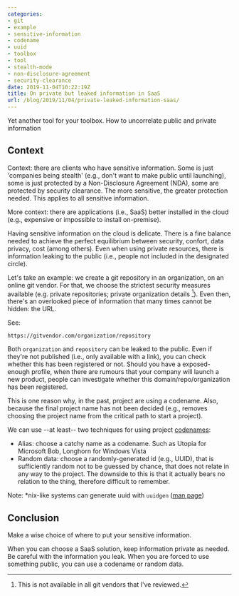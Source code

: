 ```yaml
---
categories:
- git
- example
- sensitive-information
- codename
- uuid
- toolbox
- tool
- stealth-mode
- non-disclosure-agreement
- security-clearance
date: 2019-11-04T10:22:19Z
title: On private but leaked information in SaaS
url: /blog/2019/11/04/private-leaked-information-saas/
---
```


Yet another tool for your toolbox. How to uncorrelate public and private information

## Context

Context: there are clients who have sensitive information. Some is just 'companies being stealth' (e.g., don't want to make public until launching), some is just protected by a Non-Disclosure Agreement (NDA), some are protected by security clearance. The more sensitive, the greater protection needed. This applies to all sensitive information.

More context: there are applications (i.e., SaaS) better installed in the cloud (e.g., expensive or impossible to install on-premise).

Having sensitive information on the cloud is delicate. There is a fine balance needed to achieve the perfect equilibrium between security, confort, data privacy, cost (among others). Even when using private resources, there is information leaking to the public (i.e., people not included in the designated circle). 

Let's take an example: we create a git repository in an organization, on an online git vendor. For that, we choose the strictest security measures available (e.g. private repositories; private organization details [^1]). Even then, there's an overlooked piece of information that many times cannot be hidden: the URL.

See:

```
https://gitvendor.com/organization/repository
```

Both `organization` and `repository` can be leaked to the public. Even if they're not published (i.e., only available with a link), you can check whether this has been registered or not. Should you have a exposed-enough profile, when there are rumours that your company will launch a new product, people can investigate whether this domain/repo/organization has been registered.

This is one reason why, in the past, project are using a codename. Also, because the final project name has not been decided (e.g., removes choosing the project name from the critical path to start a project).

We can use --at least-- two techniques for using project [codenames](https://en.wikipedia.org/wiki/List_of_Microsoft_codenames):

  - Alias: choose a catchy name as a codename. Such as Utopia for Microsoft Bob, Longhorn for Windows Vista
  - Random data: choose a randomly-generated id (e.g., UUID), that is sufficiently random not to be guessed by chance, that does not relate in any way to the project. The downside to this is that it actually bears no relation to the thing, therefore difficult to remember.

Note: *nix-like systems can generate uuid with `uuidgen` ([man page](http://man7.org/linux/man-pages/man1/uuidgen.1.html))

## Conclusion

Make a wise choice of where to put your sensitive information.

When you can choose a SaaS solution, keep information private as needed. Be careful with the information you leak. When you are forced to use something public, you can use a codename or random data.


[^1]: This is not available in all git vendors that I've reviewed.

